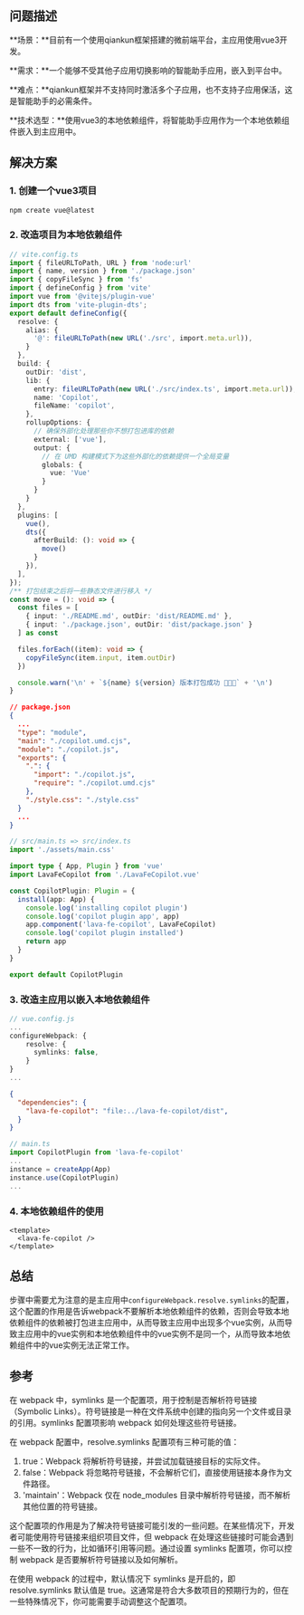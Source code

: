 ## 问题描述

**场景：**目前有一个使用qiankun框架搭建的微前端平台，主应用使用vue3开发。

**需求：**一个能够不受其他子应用切换影响的智能助手应用，嵌入到平台中。

**难点：**qiankun框架并不支持同时激活多个子应用，也不支持子应用保活，这是智能助手的必需条件。

**技术选型：**使用vue3的本地依赖组件，将智能助手应用作为一个本地依赖组件嵌入到主应用中。

## 解决方案

### 1. 创建一个vue3项目

```bash
npm create vue@latest
```

### 2. 改造项目为本地依赖组件

```ts
// vite.config.ts
import { fileURLToPath, URL } from 'node:url'
import { name, version } from './package.json'
import { copyFileSync } from 'fs'
import { defineConfig } from 'vite'
import vue from '@vitejs/plugin-vue'
import dts from 'vite-plugin-dts';
export default defineConfig({
  resolve: {
    alias: {
      '@': fileURLToPath(new URL('./src', import.meta.url)),
    }
  },
  build: {
    outDir: 'dist',
    lib: {
      entry: fileURLToPath(new URL('./src/index.ts', import.meta.url)),
      name: 'Copilot',
      fileName: 'copilot',
    },
    rollupOptions: {
      // 确保外部化处理那些你不想打包进库的依赖
      external: ['vue'],
      output: {
        // 在 UMD 构建模式下为这些外部化的依赖提供一个全局变量
        globals: {
          vue: 'Vue'
        }
      }
    }
  },
  plugins: [
    vue(),
    dts({
      afterBuild: (): void => {
        move()
      }
    }),
  ],
});
/** 打包结束之后将一些静态文件进行移入 */
const move = (): void => {
  const files = [
    { input: './README.md', outDir: 'dist/README.md' },
    { input: './package.json', outDir: 'dist/package.json' }
  ] as const

  files.forEach((item): void => {
    copyFileSync(item.input, item.outDir)
  })

  console.warn('\n' + `${name} ${version} 版本打包成功 🎉🎉🎉` + '\n')
}
```

```json
// package.json
{
  ...
  "type": "module",
  "main": "./copilot.umd.cjs",
  "module": "./copilot.js",
  "exports": {
    ".": {
      "import": "./copilot.js",
      "require": "./copilot.umd.cjs"
    },
    "./style.css": "./style.css"
  }
  ...
}
```

```ts
// src/main.ts => src/index.ts
import './assets/main.css'

import type { App, Plugin } from 'vue'
import LavaFeCopilot from './LavaFeCopilot.vue'

const CopilotPlugin: Plugin = {
  install(app: App) {
    console.log('installing copilot plugin')
    console.log('copilot plugin app', app)
    app.component('lava-fe-copilot', LavaFeCopilot)
    console.log('copilot plugin installed')
    return app
  }
}

export default CopilotPlugin
```

### 3. 改造主应用以嵌入本地依赖组件

```ts
// vue.config.js
...
configureWebpack: {
    resolve: {
      symlinks: false,
    }
}
...
```

```json
{
  "dependencies": {
    "lava-fe-copilot": "file:../lava-fe-copilot/dist",
  }
}
```

```ts
// main.ts
import CopilotPlugin from 'lava-fe-copilot'
...
instance = createApp(App)
instance.use(CopilotPlugin)
...
```

### 4. 本地依赖组件的使用

```vue
<template>
  <lava-fe-copilot />
</template>
```

## 总结

步骤中需要尤为注意的是主应用中`configureWebpack.resolve.symlinks`的配置，这个配置的作用是告诉webpack不要解析本地依赖组件的依赖，否则会导致本地依赖组件的依赖被打包进主应用中，从而导致主应用中出现多个vue实例，从而导致主应用中的vue实例和本地依赖组件中的vue实例不是同一个，从而导致本地依赖组件中的vue实例无法正常工作。

## 参考

在 webpack 中，symlinks 是一个配置项，用于控制是否解析符号链接（Symbolic Links）。符号链接是一种在文件系统中创建的指向另一个文件或目录的引用。symlinks 配置项影响 webpack 如何处理这些符号链接。

在 webpack 配置中，resolve.symlinks 配置项有三种可能的值：

1. true：Webpack 将解析符号链接，并尝试加载链接目标的实际文件。
2. false：Webpack 将忽略符号链接，不会解析它们，直接使用链接本身作为文件路径。
3. 'maintain'：Webpack 仅在 node_modules 目录中解析符号链接，而不解析其他位置的符号链接。

这个配置项的作用是为了解决符号链接可能引发的一些问题。在某些情况下，开发者可能使用符号链接来组织项目文件，但 webpack 在处理这些链接时可能会遇到一些不一致的行为，比如循环引用等问题。通过设置 symlinks 配置项，你可以控制 webpack 是否要解析符号链接以及如何解析。

在使用 webpack 的过程中，默认情况下 symlinks 是开启的，即 resolve.symlinks 默认值是 true。这通常是符合大多数项目的预期行为的，但在一些特殊情况下，你可能需要手动调整这个配置项。
